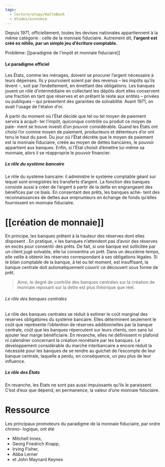 ```yaml
---
tags:
  - lecture/utupy/HalteBank
  - études/economie
---
```

Depuis 1971, officiellement, toutes les devises nationales appartiennent à la même catégorie : celle de la monnaie fiduciaire. Autrement dit, **l’argent est créé ex nihilo, par un simple jeu d’écriture comptable.** 

Problème: [[paradigme de l'impôt et monnaie fiduciaire]]

#### Le paradigme officiel
Les États, comme les ménages, doivent se procurer l’argent nécessaire à leurs dépenses. Ils y pourvoient soient par des revenus – les impôts qu’ils lèvent –, soit par l’endettement, en émettant des obligations. Les banques jouent un rôle d’intermédiaire en collectant les dépôts dont elles conservent une fraction en tant que réserves et en prêtant le reste aux entités – privées ou publiques – qui présentent des garanties de solvabilité.
Avant 1971, on avait l'usage de l'étalon d'or. 

À partir du moment où l’État décide que tel ou tel moyen de paiement servira à acquit- ter l’impôt, quiconque contrôle ou produit ce moyen de paie- ment se trouve investi d’un pouvoir considérable. 
Quand les États ont choisi l’or comme moyen de paiement, producteurs et détenteurs d’or ont tenu le haut du pavé. Du jour où l’État décrète que le moyen de paiement est la monnaie fiduciaire, créée au moyen de dettes bancaires, le pouvoir appartient aux banques. Enfin, si l’État choisit d’émettre lui-même sa monnaie, alors il se réapproprie le pouvoir financier.




##### Le rôle du système bancaire
Le rôle du système bancaire: il administre le système comptable géant sur lequel sont enregistrés les transferts d’argent. La fonction des banques consiste aussi à créer de l’argent à partir de la dette en engrangeant des bénéfices par ce biais. En consentant des prêts, les banques achè- tent des reconnaissances de dettes aux emprunteurs en échange de fonds qu’elles fournissent en monnaie fiduciaire.

# [[création de monnaie]]
En principe, les banques prêtent à la hauteur des réserves dont elles disposent . En pratique, « les banques n’attendent pas d’avoir des réserves en excès pour consentir des prêts. De fait, si une banque est sollicitée par un client jugé solvable, elle lui consentira un prêt. Dans un deuxième temps, elle veille à obtenir les réserves correspondant à ses obligations légales. Si le bilan comptable de la banque, à tel ou tel moment, est insuffisant, la banque centrale doit automatiquement couvrir ce découvert sous forme de prêt.

> Ainsi, le degré de contrôle des banques centrales sur la création de monnaie reposant sur la dette est plus théorique que réel.


###### Le rôle des banques centrales
Le rôle des banques centrales se réduit à estimer le coût marginal des réserves obligatoires du système bancaire. Elles déterminent seulement le coût que représente l’obtention de réserves additionnelles par la banque centrale, coût que les banques répercutent sur leurs clients, non sans lui ajouter leur marge bénéficiaire. En revanche, elles ne définissent ni plafond ni calendrier concernant la création monétaire par les banques. Le développement considérable du marché interbancaire a encore réduit la nécessité pour les banques de se rendre au guichet de l’escompte de leur banque centrale, laquelle a perdu, en conséquence, un peu plus de leur influence.

##### Le rôle des États
En revanche, les États ne sont pas aussi impuissants qu’ils le paraissent. C’est d’eux que dépend, en permanence, la valeur d’une monnaie fiduciaire. 


# Ressource
  Les principaux promoteurs du paradigme de la monnaie fiduciaire, par ordre chrono- logique, ont été 
  - Mitchell Innes,
  - Georg Friedrich Knapp, 
  - Irving Fisher,
  - Abba Lerner
  - et John Maynard Keynes